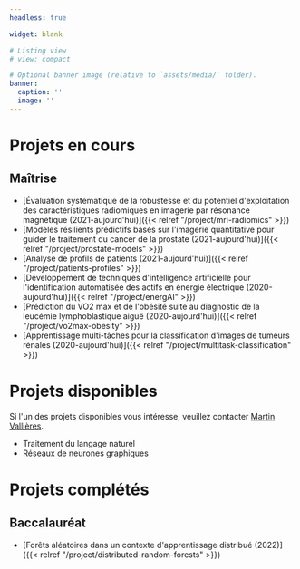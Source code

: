 ```yaml
---
headless: true

widget: blank

# Listing view
# view: compact

# Optional banner image (relative to `assets/media/` folder).
banner:
  caption: ''
  image: ''
---
```


# Projets en cours

## Maîtrise

- [Évaluation systématique de la robustesse et du potentiel d'exploitation des caractéristiques radiomiques en imagerie par résonance magnétique (2021-aujourd'hui)]({{< relref "/project/mri-radiomics" >}})
- [Modèles résilients prédictifs basés sur l'imagerie quantitative pour guider le traitement du cancer de la prostate (2021-aujourd'hui)]({{< relref "/project/prostate-models" >}})
- [Analyse de profils de patients (2021-aujourd'hui)]({{< relref "/project/patients-profiles" >}})
- [Développement de techniques d'intelligence artificielle pour l'identification automatisée des actifs en énergie électrique (2020-aujourd'hui)]({{< relref "/project/energAI" >}})
- [Prédiction du VO2 max et de l'obésité suite au diagnostic de la leucémie lymphoblastique aiguë (2020-aujourd'hui)]({{< relref "/project/vo2max-obesity" >}})
- [Apprentissage multi-tâches pour la classification d'images de tumeurs rénales (2020-aujourd'hui)]({{< relref "/project/multitask-classification" >}})


# Projets disponibles

Si l'un des projets disponibles vous intéresse, veuillez contacter 
[Martin Vallières](mailto:Martin.Vallieres@usherbrooke.ca).

- Traitement du langage naturel
- Réseaux de neurones graphiques

# Projets complétés

## Baccalauréat

- [Forêts aléatoires dans un contexte d'apprentissage distribué (2022)]({{< relref "/project/distributed-random-forests" >}})
